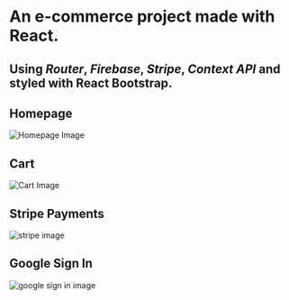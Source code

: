 # An e-commerce project made with React. 
## Using  **_Router_**, **_Firebase_**, **_Stripe_**, **_Context API_** and styled with React Bootstrap.



## Homepage 

![Homepage Image](https://i.paste.pics/ca9e721762d9ce3cd7f07e513c00c85c.png)

## Cart 

![Cart Image](https://i.paste.pics/a52b73351084babe4fda16057f9e244f.png)

## Stripe Payments 

![stripe image](https://i.paste.pics/8046e905eed733b911ec55a9f3a2374b.png)

## Google Sign In 

![google sign in image](https://i.paste.pics/a8d7fc3a262fd6711a6a61ca6dac42d7.png)
